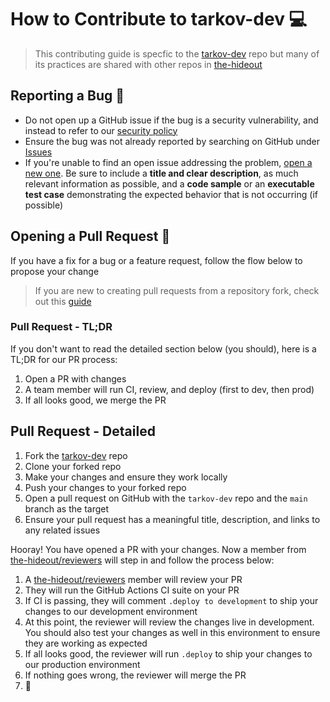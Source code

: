 # How to Contribute to tarkov-dev 💻

> This contributing guide is specfic to the [tarkov-dev](https://github.com/the-hideout/tarkov-dev) repo but many of its practices are shared with other repos in [the-hideout](https://github.com/the-hideout)

## Reporting a Bug 🐛

- Do not open up a GitHub issue if the bug is a security vulnerability, and instead to refer to our [security policy](SECURITY.md)
- Ensure the bug was not already reported by searching on GitHub under [Issues](https://github.com/the-hideout/tarkov-dev/issues)
- If you're unable to find an open issue addressing the problem, [open a new one](https://github.com/the-hideout/tarkov-dev/issues/new). Be sure to include a **title and clear description**, as much relevant information as possible, and a **code sample** or an **executable test case** demonstrating the expected behavior that is not occurring (if possible)

## Opening a Pull Request 🌟

If you have a fix for a bug or a feature request, follow the flow below to propose your change

> If you are new to creating pull requests from a repository fork, check out this [guide](https://docs.github.com/en/pull-requests/collaborating-with-pull-requests/proposing-changes-to-your-work-with-pull-requests/creating-a-pull-request-from-a-fork)

### Pull Request - TL;DR

If you don't want to read the detailed section below (you should), here is a TL;DR for our PR process:

1. Open a PR with changes
2. A team member will run CI, review, and deploy (first to dev, then prod)
3. If all looks good, we merge the PR

## Pull Request - Detailed

1. Fork the [tarkov-dev](https://github.com/the-hideout/tarkov-dev) repo
2. Clone your forked repo
3. Make your changes and ensure they work locally
4. Push your changes to your forked repo
5. Open a pull request on GitHub with the `tarkov-dev` repo and the `main` branch as the target
6. Ensure your pull request has a meaningful title, description, and links to any related issues

Hooray! You have opened a PR with your changes. Now a member from [the-hideout/reviewers](https://github.com/orgs/the-hideout/teams/reviewers) will step in and follow the process below:

1. A [the-hideout/reviewers](https://github.com/orgs/the-hideout/teams/reviewers) member will review your PR
2. They will run the GitHub Actions CI suite on your PR
3. If CI is passing, they will comment `.deploy to development` to ship your changes to our development environment
4. At this point, the reviewer will review the changes live in development. You should also test your changes as well in this environment to ensure they are working as expected
5. If all looks good, the reviewer will run `.deploy` to ship your changes to our production environment
6. If nothing goes wrong, the reviewer will merge the PR
7. 🎉
